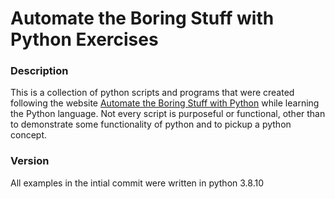 # Automate the Boring Stuff with Python Exercises


### Description

This is a collection of python scripts and programs that were created following the website
[Automate the Boring Stuff with Python](https://automatetheboringstuff.com/) while learning
the Python language.  Not every script is purposeful or functional, other than to
demonstrate some functionality of python and to pickup a python concept.

### Version

All examples in the intial commit were written in python 3.8.10
